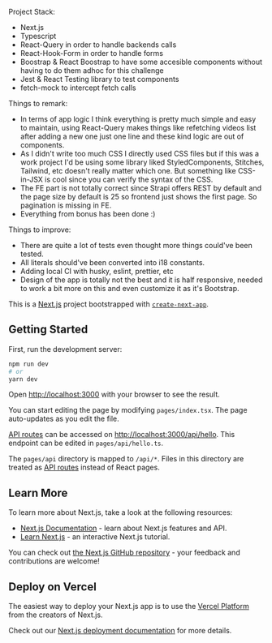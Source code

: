Project Stack:

- Next.js
- Typescript
- React-Query in order to handle backends calls
- React-Hook-Form in order to handle forms
- Boostrap & React Boostrap to have some accesible components without having to do them adhoc for this challenge
- Jest & React Testing library to test components
- fetch-mock to intercept fetch calls

Things to remark:

- In terms of app logic I think everything is pretty much simple and easy to maintain, using React-Query makes things like refetching videos list after adding a new one just one line and these kind logic are out of components.
- As I didn't write too much CSS I directly used CSS files but if this was a work project I'd be using some library liked StyledComponents, Stitches, Tailwind, etc doesn't really matter which one. But something like CSS-in-JSX is cool since you can verify the syntax of the CSS.
- The FE part is not totally correct since Strapi offers REST by default and the page size by default is 25 so frontend just shows the first page. So pagination is missing in FE.
- Everything from bonus has been done :)

Things to improve:

- There are quite a lot of tests even thought more things could've been tested.
- All literals should've been converted into i18 constants.
- Adding local CI with husky, eslint, prettier, etc
- Design of the app is totally not the best and it is half responsive, needed to work a bit more on this and even customize it as it's Bootstrap.

This is a [Next.js](https://nextjs.org/) project bootstrapped with [`create-next-app`](https://github.com/vercel/next.js/tree/canary/packages/create-next-app).

## Getting Started

First, run the development server:

```bash
npm run dev
# or
yarn dev
```

Open [http://localhost:3000](http://localhost:3000) with your browser to see the result.

You can start editing the page by modifying `pages/index.tsx`. The page auto-updates as you edit the file.

[API routes](https://nextjs.org/docs/api-routes/introduction) can be accessed on [http://localhost:3000/api/hello](http://localhost:3000/api/hello). This endpoint can be edited in `pages/api/hello.ts`.

The `pages/api` directory is mapped to `/api/*`. Files in this directory are treated as [API routes](https://nextjs.org/docs/api-routes/introduction) instead of React pages.

## Learn More

To learn more about Next.js, take a look at the following resources:

- [Next.js Documentation](https://nextjs.org/docs) - learn about Next.js features and API.
- [Learn Next.js](https://nextjs.org/learn) - an interactive Next.js tutorial.

You can check out [the Next.js GitHub repository](https://github.com/vercel/next.js/) - your feedback and contributions are welcome!

## Deploy on Vercel

The easiest way to deploy your Next.js app is to use the [Vercel Platform](https://vercel.com/new?utm_medium=default-template&filter=next.js&utm_source=create-next-app&utm_campaign=create-next-app-readme) from the creators of Next.js.

Check out our [Next.js deployment documentation](https://nextjs.org/docs/deployment) for more details.
